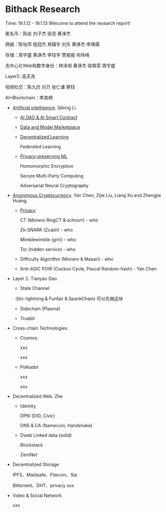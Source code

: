 # Bithack Research

Time: 19.1.12 - 19.1.13 Welcome to attend the research report!

匿名币：陈岩 刘子杰 徐亮 黄诤杰

跨链：陈怡萍 程冠杰 郑镇宇 刘乐 黄诤杰 李靖儒

存储：周宇盛 黄诤杰 李钰宇 贾报报 何伟峰

去中心化Web和数字身份：林泽培 黄诤杰 徐霄雯 周宇盛

Layer2: 高天尧

视频社交：陈九历 刘万 张仁谦 蔡钰

AI+Blockchain：李其柄

- [Artificial intelligence](./artificial-intelligence). Qibing Li.
  * [AI DAO & AI Smart Contract](./artificial-intelligence/xx)
  
  * [Data and Model Marketplace](./artificial-intelligence/xx)

  * [Decentralized Learning](./artificial-intelligence/xx)
  
    Federated Learning
   
  * [Privacy-preserving ML](./artificial-intelligence/xx)
  
    Homomorphic Encryption
   
    Secure Multi-Party Computing
   
    Adversarial Neural Cryptography
     

- [Anonymous Cryptocurrency](./anonymous-cryptocurrency). Yan Chen, Zijie Liu, Liang Xu and Zhengjie Huang.
  * [Privacy](./anonymous-cryptocurrency/xx)
  
    CT (Monero RingCT & schnorr) - who
  
    Zk-SNARK (Zcash) - who 
  
    Mimblewimble (grin) - who
  
    Tor (hidden service) - who

  * Difficulty Algorithm (Monero & Masari) - who 
 
  * Anti-ASIC POW (Cuckoo Cycle, Pascal Random-hash) - Yan Chen
 

- Layer 2. Tianyao Gao.
  * State Channel 
  
   （btc-lightning & Funfair & SpankChain)  可以先做这块
  
  * Sidechain (Plasma)

  * Truebit

- Cross-chain Technologies.
  * Cosmos
  
    xxx
    
    xxx
  * Polkadot
  
    xxx
    
    xxx

- Decentralized Web. Zhe
  * Identity
  
    DPKI (DID, Civic)
    
    DNS & CA (Namecoin, Handshake)
    
  * Dweb
    Linked data (solid)
    
    Blockstack
    
    ZeroNet

 
- Decentralized Storage

    IPFS、Maidsafe、Filecoin、Sia
    
    Bittorrent、DHT、privacy xxx
  
- Video & Social Network

  xxx
